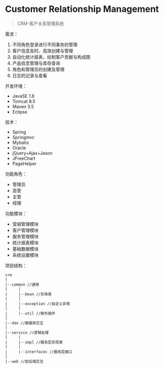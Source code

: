 # Customer Relationship Management
> CRM-客户关系管理系统

需求：
1. 不同角色登录进行不同事务的管理
2. 客户信息及时、高效创建与管理
3. 自动化统计报表，绘制客户贡献与构成图
4. 产品信息管理与库存查询
5. 角色和管理员的创建及管理
6. 日志的记录与查看

开发环境：
- JavaSE 1.8
- Tomcat 8.5
- Maven 3.5
- Eclipse

技术：
- Spring
- Springmvc
- Mybatis
- Oracle
- jQuery+Ajax+Jason
- JFreeChart
- PageHelper

功能角色：
- 管理员
- 高管
- 主管
- 经理

功能模块：
- 营销管理模块
- 客户管理模块
- 服务管理模块
- 统计报表模块
- 基础数据模块
- 系统设置模块

项目结构：
```
crm
|
|--common //通用
|     |
|     |--bean //实体类
|     |
|     |--exception //自定义异常
|     |
|     |--util //额外插件
|
|--dao //数据库交互
|
|--service //逻辑处理
|     |
|     |--impl //服务层实现类
|     |
|     |--interfaces //服务层接口
|
|--web //前后端交互
```
